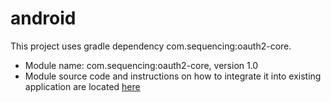 # android

This project uses gradle dependency com.sequencing:oauth2-core.

* Module name: com.sequencing:oauth2-core, version 1.0
* Module source code and instructions on how to integrate it into existing application are located [here](https://github.com/SequencingDOTcom/Maven-Android-plugin)
